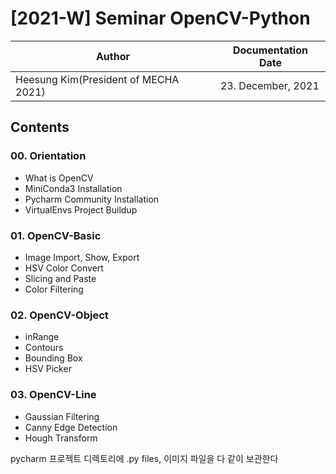 # [2021-W] Seminar OpenCV-Python
Author|Documentation Date
---|---
Heesung Kim(President of MECHA 2021)|23. December, 2021

## Contents
### 00. Orientation
  - What is OpenCV
  - MiniConda3 Installation
  - Pycharm Community Installation
  - VirtualEnvs Project Buildup
### 01. OpenCV-Basic
  - Image Import, Show, Export
  - HSV Color Convert
  - Slicing and Paste
  - Color Filtering
### 02. OpenCV-Object
  - inRange
  - Contours
  - Bounding Box
  - HSV Picker
### 03. OpenCV-Line
  - Gaussian Filtering
  - Canny Edge Detection
  - Hough Transform

pycharm 프로젝트 디렉토리에 .py files, 이미지 파일을 다 같이 보관한다

